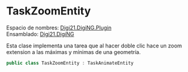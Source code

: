 # TaskZoomEntity

Espacio de nombres: [Digi21.DigiNG.Plugin](../)  
Ensamblado: [Digi21.DigiNG](../../digi21.diging/)

Esta clase implementa una tarea que al hacer doble clic hace un zoom extension a las máximas y mínimas de una geometría.

```csharp
public class TaskZoomEntity : TaskAnimateEntity
```




